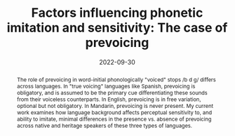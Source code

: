 ---
title: "Factors influencing phonetic imitation and sensitivity: The case of prevoicing"
date: 2022-09-30
publishDate: 2022-09-26
time: "10:30"
speakers: schertz0
abstract: >
  The role of prevoicing in word-initial phonologically "voiced" stops
  /b d g/ differs across languages. In "true voicing" languages like Spanish,
  prevoicing is obligatory, and is assumed to be the primary cue
  differentiating these sounds from their voiceless counterparts. In English,
  prevoicing is in free variation, optional but not obligatory. In Mandarin,
  prevoicing is never present. My current work examines how language
  background affects perceptual sensitivity to, and ability to imitate,
  minimal differences in the presence vs. absence of prevoicing across native
  and heritage speakers of these three types of languages.
---